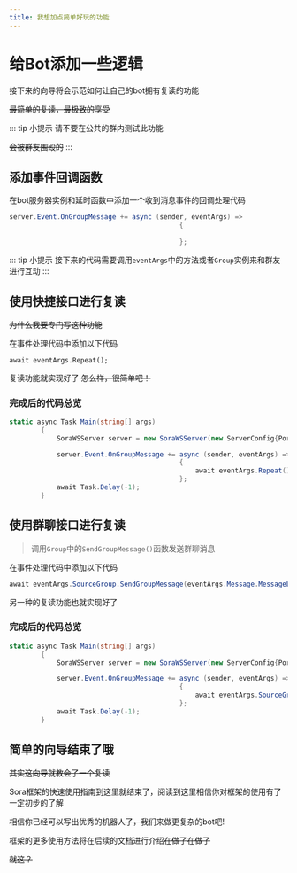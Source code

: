```yaml
---
title: 我想加点简单好玩的功能
---
```


# 给Bot添加一些逻辑

接下来的向导将会示范如何让自己的bot拥有复读的功能 

~~最简单的复读，最极致的享受~~

::: tip 小提示
请不要在公共的群内测试此功能

~~会被群友围殴的~~
:::

## 添加事件回调函数

在bot服务器实例和延时函数中添加一个收到消息事件的回调处理代码

```csharp
server.Event.OnGroupMessage += async (sender, eventArgs) =>
                                           {
                                               
                                           };
```

::: tip 小提示
接下来的代码需要调用`eventArgs`中的方法或者`Group`实例来和群友进行互动
::: 

## 使用快捷接口进行复读

~~为什么我要专门写这种功能~~

在事件处理代码中添加以下代码

```
await eventArgs.Repeat();
```

复读功能就实现好了 ~~怎么样，很简单吧！~~

### 完成后的代码总览

```csharp
static async Task Main(string[] args)
        {
            SoraWSServer server = new SoraWSServer(new ServerConfig{Port = 9200});

            server.Event.OnGroupMessage += async (sender, eventArgs) =>
                                           {
                                               await eventArgs.Repeat();
                                           };
            await Task.Delay(-1);
        }
```

## 使用群聊接口进行复读

> 调用`Group`中的`SendGroupMessage()`函数发送群聊消息

在事件处理代码中添加以下代码

```csharp
await eventArgs.SourceGroup.SendGroupMessage(eventArgs.Message.MessageList);
```

另一种的复读功能也就实现好了

### 完成后的代码总览

```csharp
static async Task Main(string[] args)
        {
            SoraWSServer server = new SoraWSServer(new ServerConfig{Port = 9200});

            server.Event.OnGroupMessage += async (sender, eventArgs) =>
                                           {
                                               await eventArgs.SourceGroup.SendGroupMessage(eventArgs.Message.MessageList);
                                           };
            await Task.Delay(-1);
        }
```

## 简单的向导结束了哦

~~其实这向导就教会了一个复读~~

Sora框架的快速使用指南到这里就结束了，阅读到这里相信你对框架的使用有了一定初步的了解

~~相信你已经可以写出优秀的机器人了，我们来做更复杂的bot吧!~~

框架的更多使用方法将在后续的文档进行介绍~~在做了在做了~~



~~就这？~~